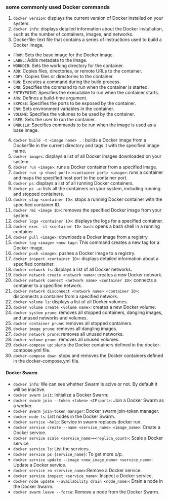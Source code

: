 ### some commonly used Docker commands

1. ```docker version```: displays the current version of Docker installed on your system.
2. ```docker info```: displays detailed information about the Docker installation, such as the number of containers, images, and networks.
3. Dockerfile: text file that contains a series of instructions used to build a Docker image. 

  - ```FROM```: Sets the base image for the Docker image.
  - ```LABEL```: Adds metadata to the image.
  - ```WORKDIR```: Sets the working directory for the container.
  - ```ADD```: Copies files, directories, or remote URLs to the container.
  - ```COPY```: Copies files or directories to the container.
  - ```RUN```: Executes a command during the build process.
  - ```CMD```: Specifies the command to run when the container is started.  
  - ```ENTRYPOINT```: Specifies the executable to run when the container starts.
  - ```ARG```: Defines a build-time argument. 
  - ```EXPOSE```: Specifies the ports to be exposed by the container.
  - ```ENV```: Sets environment variables in the container.
  - ```VOLUME```: Specifies the volumes to be used by the container.
  -  ```USER```: Sets the user to run the container.
  - ```ONBUILD```: Specifies commands to be run when the image is used as a base image.

4. ```docker build -t <image name> .``` : builds a Docker image from a Dockerfile in the current directory and tags it with the specified image name.
5. ```docker images```: displays a list of all Docker images downloaded on your system.
6. ```docker run <image>```: runs a Docker container from a specified image.
7. ```docker run -p <host port>:<container port> <image>```: runs a container and maps the specified host port to the container port.
8. ```docker ps```: displays a list of all running Docker containers.
9. ```docker ps -a```: lists all the containers on your system, including running and stopped containers. 
10. ```docker stop <container ID>```: stops a running Docker container with the specified container ID.
11. ```docker rmi <image ID>```: removes the specified Docker image from your system.
12. ```docker logs <container ID>```: displays the logs for a specified container.
13. ```docker exec -it <container ID> bash```: opens a bash shell in a running container.
14. ```docker pull <image>```: downloads a Docker image from a registry.
15. ```docker tag <image> <new tag>```: This command creates a new tag for a Docker image.
16. ```docker push <image>```: pushes a Docker image to a registry.
17. ```docker inspect <container ID>```: displays detailed information about a specified container.
18. ```docker network ls```: displays a list of all Docker networks.
19. ```docker network create <network name>```: creates a new Docker network.
20. ```docker network connect <network name> <container ID>```: connects a container to a specified network.
21. ```docker network disconnect <network name> <container ID>```: disconnects a container from a specified network.
22. ```docker volume ls```: displays a list of all Docker volumes.
23. ```docker volume create <volume name>```: creates a new Docker volume.
24. ```docker system prune```: removes all stopped containers, dangling images, and unused networks and volumes.
25. ```docker container prune```: removes all stopped containers.
26. ```docker image prune```: removes all dangling images.
27. ```docker network prune```: removes all unused networks.
28. ```docker volume prune```: removes all unused volumes.
29. ```docker-compose up```: starts the Docker containers defined in the docker-compose.yml file.
30. ```docker-compose down```: stops and removes the Docker containers defined in the docker-compose.yml file.

#### Docker Swarm 
- ```docker info```: We can see whether Swarm is acive or not. By default it will be inactive.
- ```docker swarm init```: Initialize a Docker Swarm:.
- ```docker swarm join --token <token> <IP:port>```: Join a Docker Swarm as a worker.
- ```docker swarm join-token manager```: Docker swarm join-token manager.
- ```docker node ls```: List nodes in the Docker Swarm.
- ```docker service —help```: Service in swarm replaces docker run.
- ```docker service create --name <service_name> <image_name>```: Create a Docker service.
- ```docker service scale <service_name>=<replica_count>```: Scale a Docker service
- ```docker service ls```: List the services.
- ```docker service ps {service_name}```: To get more o/p.
- ```docker service update --image <new_image_name> <service_name>```: Update a Docker service.
- ```docker service rm <service_name>```:Remove a Docker service.
- ```docker service inspect <service_name>```: Inspect a Docker service.
- ```docker node update --availability drain <node_name>```: Drain a node in the Docker Swarm.
- ```docker swarm leave --force```: Remove a node from the Docker Swarm.
